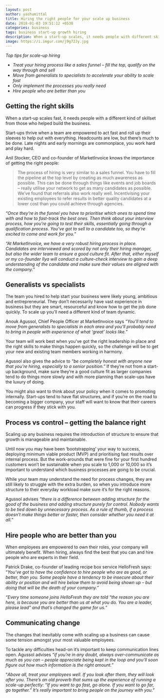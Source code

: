 ```yaml
---
layout: post
author: yashumittal
title: Hiring the right people for your scale up business
date: 2018-01-03 19:51:12 +0530
categories: business
tags: business start-up growth hiring
description: When a start-up scales, it needs people with different skills from those who helped build the business. Industry leaders give us their top tips on hiring.
image: https://i.imgur.com/j9g72Jy.jpg
---
```


*Top tips for scale-up hiring*

- *Treat your hiring process like a sales funnel  – fill the top, qualify on the way through and sell*
- *Move from generalists to specialists to accelerate your ability to scale fast*
- *Only implement the processes you really need*
- *Hire people who are better than you*

## Getting the right skills

When a start-up scales fast, it needs people with a different kind of skillset from those who helped build the business.

Start-ups thrive when a team are empowered to act fast and roll up their sleeves to help out with everything. Headcounts are low, but there’s much to be done. Late nights and early mornings are commonplace, you work hard and play hard.

Anil Stocker, CEO and co-founder of MarketInvoice knows the importance of getting the right people:

<blockquote>
The process of hiring is very similar to a sales funnel. You have to fill the pipeline at the top level by creating as much awareness as possible. This can be done through things like events and job boards – really utilise your network to get as many candidates as possible. We’ve found that referrals also work really well. Incentivising your existing employees to refer results in better quality candidates at a lower cost than you could achieve through agencies.
</blockquote>

*“Once they’re in the funnel you have to prioritise which ones to spend time with and how to fast-track the best ones. Then think about your interview process, how you’re going to test their skills, essentially going through a qualification process. You’ve got to sell to a candidate too, so they’re excited to come and work for you.”*

*“At MarketInvoice, we have a very robust hiring process in place. Candidates are interviewed and scored by not only their hiring manager, but also the wider team to ensure a good culture fit. After that, either myself or my co-founder Ilya will conduct a culture-check interview to gain a deep understanding of the candidate and make sure their values are aligned with the company.”*

## Generalists vs specialists

The team you hired to help start your business were likely young, ambitious and entrepreneurial. They don’t necessarily have vast experience in business but they are smart, resourceful and know how to get the job done quickly. To scale up you’ll need a different kind of team dynamic.

Anouk Agussol, Chief People Officer at MarketInvoice says *“You’ll tend to move from generalists to specialists in each area and you’ll probably need to bring in people with experience of what ‘great’ looks like.”*

Your team will work best when you’ve got the right leadership in place and the right skills to make things happen quickly, so the challenge will be to get your new and existing team members working in harmony.

Agussol also gives the advice to *“be completely honest with anyone new that you’re hiring, especially to a senior position.”* If they’re not from a start-up background, make sure they’re a good culture fit as larger companies tend to do things more slowly and with more planning than scale-ups have the luxury of doing.

You might also want to think about your policy when it comes to promoting internally. Start-ups tend to have flat structures, and if you’re on the road to becoming a bigger company, your staff will want to know that their careers can progress if they stick with you.

## Process vs control – getting the balance right

Scaling up any business requires the introduction of structure to ensure that growth is manageable and maintainable.

Until now you may have been ‘bootstrapping’ your way to success, deploying minimum viable product (MVP) and prioritising fast results over internal process. But the work-arounds that were fine for your first hundred customers won’t be sustainable when you scale to 1,000 or 10,000 so it’s important to understand which business processes are going to be crucial.

While your team may understand the need for process changes, they are still likely to struggle with the extra burden, so when you introduce more structure to their everyday workload make sure it’s for the right reasons.

Agussol advises *“there is a difference between adding structure for the good of the business and adding structure purely for control.* *Nobody wants to be tied down by unnecessary process. As a rule of thumb, if a process doesn’t make things better or faster, then consider whether you need it at all.”*

## Hire people who are better than you

When employees are empowered to own their roles, your company will ultimately benefit. When hiring, always find the best that you can and hire people who are experts in their field.

Patrick Drake, co-founder of leading recipe box service HelloFresh says: “*You’ve got to have the confidence to hire people who are as good, or better, than you.* *Some people have a tendency to be insecure about their ability or position and will hire below them to avoid being shown up – but doing that will be the death of your company.”*

*“Every time someone joins HelloFresh they are told “the reason you are here, is because you are better than us at what you do. You are a leader, please lead” and that’s changed the game for us.”*

## Communicating change

The changes that inevitably come with scaling up a business can cause some tension amongst your most valuable employees.

To tackle any difficulties head-on it’s important to keep communication lines open. Agussol advises *“if you’re in any doubt, always over-communicate as much as you can – people appreciate being kept in the loop and you’ll soon figure out how much information is the right amount.”*

“*Above all, treat your employees well*. *If you look after them, they will look after you. There’s an old proverb that sums up the experience of running a scale-up perfectly: “If you want to go fast, go alone. If you want to go far, go together.” It’s really important to bring people on the journey with you.”*
